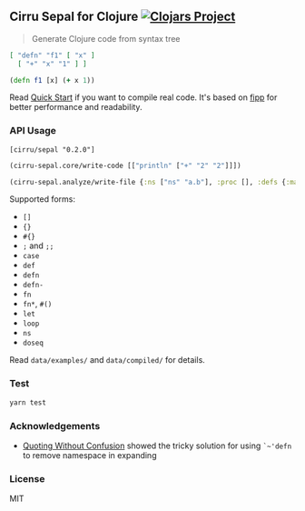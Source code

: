 
Cirru Sepal for Clojure [![Clojars Project](https://img.shields.io/clojars/v/cirru/sepal.svg)](https://clojars.org/cirru/sepal)
----

> Generate Clojure code from syntax tree

```json
[ "defn" "f1" [ "x" ]
  [ "+" "x" "1" ] ]
```

```clojure
(defn f1 [x] (+ x 1))
```

Read [Quick Start](https://github.com/Cirru/sepal.clj/wiki/Quick-Start) if you want to compile real code. It's based on [fipp](https://github.com/brandonbloom/fipp/) for better performance and readability.

### API Usage

```edn
[cirru/sepal "0.2.0"]
```

```clojure
(cirru-sepal.core/write-code [["println" ["+" "2" "2"]]])

(cirru-sepal.analyze/write-file {:ns ["ns" "a.b"], :proc [], :defs {:main! ["defn" "main!" ["a" "b"]]}})
```

Supported forms:

* `[]`
* `{}`
* `#{}`
* `;` and `;;`
* `case`
* `def`
* `defn`
* `defn-`
* `fn`
* `fn*`, `#()`
* `let`
* `loop`
* `ns`
* `doseq`

Read `data/examples/` and `data/compiled/` for details.

### Test

```bash
yarn test
```

### Acknowledgements

* [Quoting Without Confusion](https://blog.8thlight.com/colin-jones/2012/05/22/quoting-without-confusion.html)
  showed the tricky solution for using `` `~'defn `` to remove namespace in expanding

### License

MIT
